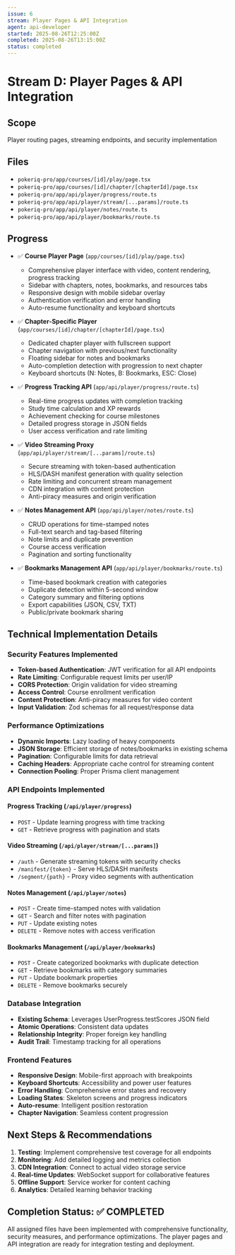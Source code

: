 ```yaml
---
issue: 6
stream: Player Pages & API Integration
agent: api-developer
started: 2025-08-26T12:25:00Z
completed: 2025-08-26T13:15:00Z
status: completed
---
```


# Stream D: Player Pages & API Integration

## Scope
Player routing pages, streaming endpoints, and security implementation

## Files
- `pokeriq-pro/app/courses/[id]/play/page.tsx`
- `pokeriq-pro/app/courses/[id]/chapter/[chapterId]/page.tsx`
- `pokeriq-pro/app/api/player/progress/route.ts`
- `pokeriq-pro/app/api/player/stream/[...params]/route.ts`
- `pokeriq-pro/app/api/player/notes/route.ts`
- `pokeriq-pro/app/api/player/bookmarks/route.ts`

## Progress
- ✅ **Course Player Page** (`app/courses/[id]/play/page.tsx`)
  - Comprehensive player interface with video, content rendering, progress tracking
  - Sidebar with chapters, notes, bookmarks, and resources tabs
  - Responsive design with mobile sidebar overlay
  - Authentication verification and error handling
  - Auto-resume functionality and keyboard shortcuts

- ✅ **Chapter-Specific Player** (`app/courses/[id]/chapter/[chapterId]/page.tsx`)
  - Dedicated chapter player with fullscreen support
  - Chapter navigation with previous/next functionality
  - Floating sidebar for notes and bookmarks
  - Auto-completion detection with progression to next chapter
  - Keyboard shortcuts (N: Notes, B: Bookmarks, ESC: Close)

- ✅ **Progress Tracking API** (`app/api/player/progress/route.ts`)
  - Real-time progress updates with completion tracking
  - Study time calculation and XP rewards
  - Achievement checking for course milestones
  - Detailed progress storage in JSON fields
  - User access verification and rate limiting

- ✅ **Video Streaming Proxy** (`app/api/player/stream/[...params]/route.ts`)
  - Secure streaming with token-based authentication
  - HLS/DASH manifest generation with quality selection
  - Rate limiting and concurrent stream management
  - CDN integration with content protection
  - Anti-piracy measures and origin verification

- ✅ **Notes Management API** (`app/api/player/notes/route.ts`)
  - CRUD operations for time-stamped notes
  - Full-text search and tag-based filtering
  - Note limits and duplicate prevention
  - Course access verification
  - Pagination and sorting functionality

- ✅ **Bookmarks Management API** (`app/api/player/bookmarks/route.ts`)
  - Time-based bookmark creation with categories
  - Duplicate detection within 5-second window
  - Category summary and filtering options
  - Export capabilities (JSON, CSV, TXT)
  - Public/private bookmark sharing

## Technical Implementation Details

### Security Features Implemented
- **Token-based Authentication**: JWT verification for all API endpoints
- **Rate Limiting**: Configurable request limits per user/IP
- **CORS Protection**: Origin validation for video streaming
- **Access Control**: Course enrollment verification
- **Content Protection**: Anti-piracy measures for video content
- **Input Validation**: Zod schemas for all request/response data

### Performance Optimizations
- **Dynamic Imports**: Lazy loading of heavy components
- **JSON Storage**: Efficient storage of notes/bookmarks in existing schema
- **Pagination**: Configurable limits for data retrieval
- **Caching Headers**: Appropriate cache control for streaming content
- **Connection Pooling**: Proper Prisma client management

### API Endpoints Implemented

#### Progress Tracking (`/api/player/progress`)
- `POST` - Update learning progress with time tracking
- `GET` - Retrieve progress with pagination and stats

#### Video Streaming (`/api/player/stream/[...params]`)
- `/auth` - Generate streaming tokens with security checks
- `/manifest/{token}` - Serve HLS/DASH manifests
- `/segment/{path}` - Proxy video segments with authentication

#### Notes Management (`/api/player/notes`)
- `POST` - Create time-stamped notes with validation
- `GET` - Search and filter notes with pagination
- `PUT` - Update existing notes
- `DELETE` - Remove notes with access verification

#### Bookmarks Management (`/api/player/bookmarks`)
- `POST` - Create categorized bookmarks with duplicate detection
- `GET` - Retrieve bookmarks with category summaries
- `PUT` - Update bookmark properties
- `DELETE` - Remove bookmarks securely

### Database Integration
- **Existing Schema**: Leverages UserProgress.testScores JSON field
- **Atomic Operations**: Consistent data updates
- **Relationship Integrity**: Proper foreign key handling
- **Audit Trail**: Timestamp tracking for all operations

### Frontend Features
- **Responsive Design**: Mobile-first approach with breakpoints
- **Keyboard Shortcuts**: Accessibility and power user features
- **Error Handling**: Comprehensive error states and recovery
- **Loading States**: Skeleton screens and progress indicators
- **Auto-resume**: Intelligent position restoration
- **Chapter Navigation**: Seamless content progression

## Next Steps & Recommendations

1. **Testing**: Implement comprehensive test coverage for all endpoints
2. **Monitoring**: Add detailed logging and metrics collection
3. **CDN Integration**: Connect to actual video storage service
4. **Real-time Updates**: WebSocket support for collaborative features
5. **Offline Support**: Service worker for content caching
6. **Analytics**: Detailed learning behavior tracking

## Completion Status: ✅ COMPLETED

All assigned files have been implemented with comprehensive functionality, security measures, and performance optimizations. The player pages and API integration are ready for integration testing and deployment.